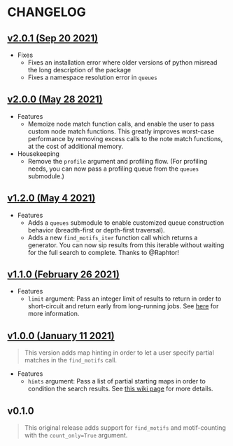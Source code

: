 # CHANGELOG

## [v2.0.1 (Sep 20 2021)](https://pypi.org/project/grandiso/2.0.1/)

- Fixes
    - Fixes an installation error where older versions of python misread the long description of the package
    - Fixes a namespace resolution error in `queues`

## [v2.0.0 (May 28 2021)](https://pypi.org/project/grandiso/2.0.0/)

-   Features
    -   Memoize node match function calls, and enable the user to pass custom node match functions. This greatly improves worst-case performance by removing excess calls to the note match functions, at the cost of additional memory.
-   Housekeeping
    -   Remove the `profile` argument and profiling flow. (For profiling needs, you can now pass a profiling queue from the `queues` submodule.)

## [v1.2.0 (May 4 2021)](https://pypi.org/project/grandiso/1.2.0/)

-   Features
    -   Adds a `queues` submodule to enable customized queue construction behavior (breadth-first or depth-first traversal).
    -   Adds a new `find_motifs_iter` function call which returns a generator. You can now sip results from this iterable without waiting for the full search to complete. Thanks to @Raphtor!

## [v1.1.0 (February 26 2021)](https://pypi.org/project/grandiso/1.1.0/)

-   Features
    -   `limit` argument: Pass an integer limit of results to return in order to short-circuit and return early from long-running jobs. See [here](https://github.com/aplbrain/grandiso-networkx/wiki/Algorithm-Arguments) for more information.

## [v1.0.0 (January 11 2021)](https://pypi.org/project/grandiso/1.0.0/)

> This version adds map hinting in order to let a user specify partial matches in the `find_motifs` call.

-   Features
    -   `hints` argument: Pass a list of partial starting maps in order to condition the search results. See [this wiki page](https://github.com/aplbrain/grandiso-networkx/wiki/Using-Hints) for more details.

## v0.1.0

> This original release adds support for `find_motifs` and motif-counting with the `count_only=True` argument.
